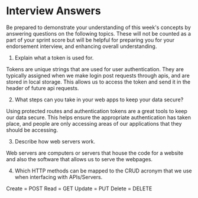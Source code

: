 # Interview Answers
Be prepared to demonstrate your understanding of this week's concepts by answering questions on the following topics. These will not be counted as a part of your sprint score but will be helpful for preparing you for your endorsement interview, and enhancing overall understanding.


1. Explain what a token is used for.

Tokens are unique strings that are used for user authentication. They are typically assigned when we make login post requests through apis, and are stored in local storage. This allows us to access the token and send it in the header of future api requests.

2. What steps can you take in your web apps to keep your data secure?

Using protected routes and authentication tokens are a great tools to keep our data secure. This helps ensure the appropriate authentication has taken place, and people are only accessing areas of our applications that they should be accessing.

3. Describe how web servers work.

Web servers are computers or servers that house the code for a website and also the software that allows us to serve the webpages.

4. Which HTTP methods can be mapped to the CRUD acronym that we use when interfacing with APIs/Servers.

Create = POST
Read = GET
Update = PUT
Delete = DELETE